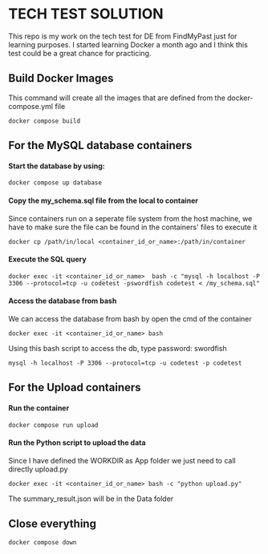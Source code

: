 # TECH TEST SOLUTION
This repo is my work on the tech test for DE from FindMyPast just for learning purposes. I started learning Docker a month ago and I think this test could be a great chance for practicing.
## Build Docker Images
This command will create all the images that are defined from the docker-compose.yml file
```
docker compose build
```
## For the MySQL database containers
#### Start the database by using:
```
docker compose up database
```
#### Copy the my_schema.sql file from the local to container
Since containers run on a seperate file system from the host machine, we have to make sure the file can be found in the containers' files to execute it
```
docker cp /path/in/local <container_id_or_name>:/path/in/container
```
#### Execute the SQL query
```
docker exec -it <container_id_or_name>  bash -c "mysql -h localhost -P 3306 --protocol=tcp -u codetest -pswordfish codetest < /my_schema.sql"
```
#### Access the database from bash
We can access the database from bash by open the cmd of the container
```
docker exec -it <container_id_or_name> bash
```
Using this bash script to access the db, type password: swordfish
```
mysql -h localhost -P 3306 --protocol=tcp -u codetest -p codetest
```
## For the Upload containers
#### Run the container
```
docker compose run upload
```
#### Run the Python script to upload the data
Since I have defined the WORKDIR as App folder we just need to call directly upload.py
```
docker exec -it <container_id_or_name> bash -c "python upload.py"
```
The summary_result.json will be in the Data folder
## Close everything
```
docker compose down
```
